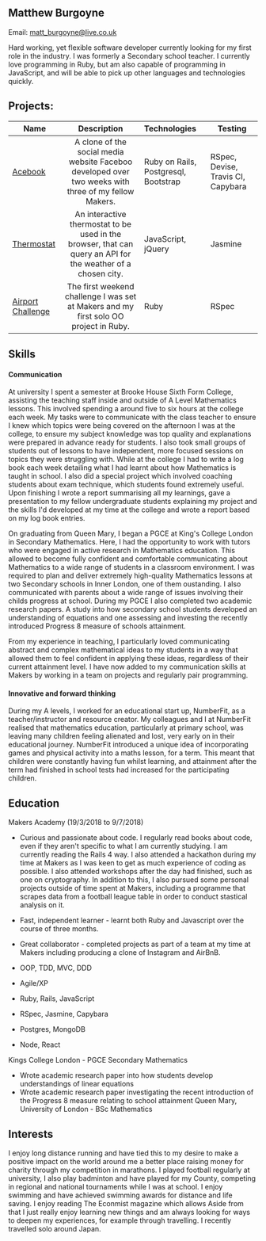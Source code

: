 ## Matthew Burgoyne

Email: matt_burgoyne@live.co.uk

Hard working, yet flexible software developer currently looking for my first role in the industry. I was formerly a Secondary school teacher. I currently love programming in Ruby, but am also capable of programming in JavaScript, and will be able to pick up other languages and technologies quickly.
## Projects:

| Name                       | Description                                                                   | Technologies                     |  Testing                           |
| -------------------------- |:-----------------------------------------------------------------------------:|:-------------------|-------------------|
| [Acebook](https://github.com/mattb20/acebook)      | A clone of the social media website Faceboo developed over two weeks with three of my fellow Makers.                | Ruby on Rails,  Postgresql, Bootstrap              | RSpec, Devise, Travis CI, Capybara      |
| [Thermostat](https://github.com/mattb20/thermostat-1)       | An interactive thermostat to be used in the browser, that can query an API for the weather of a chosen city.                                         | JavaScript, jQuery           | Jasmine                 |
| [Airport Challenge](https://github.com/mattb20/airport_challengeb)            | The first weekend challenge I was set at Makers and my first solo OO project in Ruby.  | Ruby        | RSpec       |   

## Skills

#### Communication

At university I spent a semester at Brooke House Sixth Form College, assisting the teaching staff
inside and outside of A Level Mathematics lessons. This involved spending a around five to six hours at the college each
week. My tasks were to communicate with the class teacher to ensure I knew which topics were being covered
on the afternoon I was at the college, to ensure my subject knowledge was top quality and explanations
were prepared in advance ready for students. I also took small groups of students out of lessons to have 
independent, more focused sessions on topics they were struggling with. 
While at the college I had to write a log book each week detailing what I had learnt about how Mathematics is taught in school. I also did a special project which involved coaching students about exam technique, which students found extremely useful. Upon finishing I wrote a report summarising all my learnings, gave a presentation to my fellow undergraduate students explaining my project and the skills I'd developed at my time at the college and wrote a report based on my log book entries.

On graduating from Queen Mary, I began a PGCE at King's College London in Secondary Mathematics.
Here, I had the opportunity to work with tutors who were engaged in active research in Mathematics education.
This allowed to become fully confident and comfortable communicating about Mathematics to a wide range of students in a classroom environment. I was required to plan and deliver extremely high-quality Mathematics lessons at two Secondary schools in Inner London, one of them oustanding. I also communicated with parents about a wide range of issues involving their childs progress at school. During my PGCE I also completed two academic research papers. A study into how secondary school students developed an understanding of equations and one assessing and investing the recently introduced Progress 8 measure of schools attainment.

From my experience in teaching, I particularly loved communicating abstract and complex mathematical ideas to my students in a way that allowed them to feel confident in applying these ideas, regardless of their current attainment level. I have now added to my communication skills at Makers by working in a team on projects and regularly pair programming.

#### Innovative and forward thinking

During my A levels, I worked for an educational start up, NumberFit, as a teacher/instructor and resource creator. My colleagues and I at NumberFit realised that mathematics education, particularly at primary school, was leaving many children feeling alienated and lost, very early on in their educational journey. NumberFit introduced a unique idea of incorporating games and physical activity into a maths lesson, for a term. This meant that children were constantly having fun whilst learning, and attainment after the term had finished in school tests had increased for the participating children. 

## Education
Makers Academy (19/3/2018 to 9/7/2018)

- Curious and passionate about code. I regularly read books about code, even if they aren't specific to what I am currently studying. I am currently reading the Rails 4 way. I also attended a hackathon during my time at Makers as I was keen to get as much experience of coding as possible. I also attended workshops after the day had finished, such as one on cryptography.
In addition to this, I also pursued some personal projects outside of time spent at Makers, including a programme that scrapes data from a football league table in order to conduct stastical analysis on it.
- Fast, independent learner - learnt both Ruby and Javascript over the course of three months.
- Great collaborator - completed projects as part of a team at my time at Makers including producing a clone of Instagram and AirBnB.

- OOP, TDD, MVC, DDD
- Agile/XP
- Ruby, Rails, JavaScript
- RSpec, Jasmine, Capybara
- Postgres, MongoDB
- Node, React


Kings College London - PGCE Secondary Mathematics
- Wrote academic research paper into how students develop understandings of linear equations
- Wrote academic research paper investigating the recent introduction of the Progress 8 measure relating to school attainment
Queen Mary, University of London - BSc Mathematics

## Interests

I enjoy long distance running and have tied this to my desire to make a positive impact on the world around me a better place raising money for charity through my competition in marathons. I played football regularly at university, I also play badminton and have played for my County, competing in regional and national tournaments while I was at school. I enjoy swimming and have achieved swimming awards for distance and life saving. I enjoy reading The Econmist magazine which allows
Aside from that I just really enjoy learning new things and am always looking for ways to deepen my experiences, for example through travelling. I recently travelled solo around Japan.

